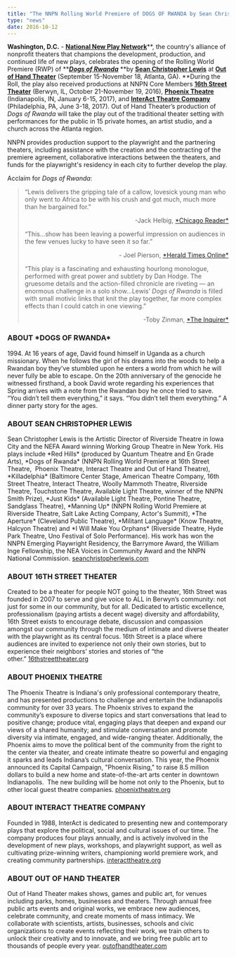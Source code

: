 ```yaml
---
title: "The NNPN Rolling World Premiere of DOGS OF RWANDA by Sean Christopher Lewis Opens at Out of Hand Theater"
type: "news"
date: 2016-10-12
---
```


<span class="lead-in">**Washington, D.C.** - <a href="http://nnpn.org/" rel="nofollow">**National New Play Network**</a>**, the country's alliance of nonprofit theaters that champions the development, production, and continued life of new plays, celebrates the opening of the Rolling World Premiere (RWP) of **<a href="https://newplayexchange.org/plays/40963/dogs-rwanda" rel="nofollow">***Dogs of Rwanda***</a> **by **<a href="https://newplayexchange.org/users/233/sean-christopher-lewis" rel="nofollow">**Sean Christopher Lewis**</a>** at **<a href="http://outofhandtheater.com/" rel="nofollow">**Out of Hand Theater**</a>** (September 15-November 18, Atlanta, GA). **During the Roll, the play also received productions at NNPN Core Members <a href="http://16thstreettheater.org/sean-lewis-christopher-at-16th-street/" rel="nofollow">**16th Street Theater**</a> (Berwyn, IL, October 21-November 19, 2016), <a href="http://www.phoenixtheatre.org/" rel="nofollow">**Phoenix Theatre**</a> (Indianapolis, IN, January 6-15, 2017), and <a href="http://www.interacttheatre.org/" rel="nofollow">**InterAct Theatre Company**</a> (Philadelphia, PA, June 3-18, 2017). Out of Hand Theater’s production of *Dogs of Rwanda* will take the play out of the traditional theater setting with performances for the public in 15 private homes, an artist studio, and a church across the Atlanta region.</span>

NNPN provides production support to the playwright and the partnering theaters, including assistance with the creation and the contracting of the premiere agreement, collaborative interactions between the theaters, and funds for the playwright's residency in each city to further develop the play.

Acclaim for *Dogs of Rwanda*:

<blockquote>“Lewis delivers the gripping tale of a callow, lovesick young man who only went to Africa to be with his crush and got much, much more than he bargained for.”

<p align="right">-Jack Helbig, <a href="https://www.chicagoreader.com/chicago/dogs-of-rwanda/Event?oid=24415305" rel="nofollow">*Chicago Reader*</a>

“This...show has been leaving a powerful impression on audiences in the few venues lucky to have seen it so far.”

<p align="right">- Joel Pierson, <a href="https://www.heraldtimesonline.com/entertainment/dogs-of-rwanda-opens-at-phoenix/article_8769332c-81fd-5aff-9f22-e3801bf466e7.html" rel="nofollow">*Herald Times Online*</a>

“This play is a fascinating and exhausting hourlong monologue, performed with great power and subtlety by Dan Hodge. The gruesome details and the action-filled chronicle are riveting — an enormous challenge in a solo show…Lewis’ *Dogs of Rwanda* is filled with small motivic links that knit the play together, far more complex effects than I could catch in one viewing.”

<p align="right">-Toby Zinman, <a href="http://www.philly.com/philly/entertainment/interacts-dogs-of-rwanda-fascinating-exhausting-return-to-the-scene-of-horror-20170605.html" rel="nofollow">*The Inquirer*</a>

</blockquote>
<h3>ABOUT *DOGS OF RWANDA*</h3>
1994. At 16 years of age, David found himself in Uganda as a church missionary. When he follows the girl of his dreams into the woods to help a Rwandan boy they’ve stumbled upon he enters a world from which he will never fully be able to escape. On the 20th anniversary of the genocide he witnessed firsthand, a book David wrote regarding his experiences that Spring arrives with a note from the Rwandan boy he once tried to save. “You didn’t tell them everything,” it says. “You didn’t tell them everything.” A dinner party story for the ages.

<h3>ABOUT SEAN CHRISTOPHER LEWIS</h3>
Sean Christopher Lewis is the Artistic Director of Riverside Theatre in Iowa City and the NEFA Award winning Working Group Theatre in New York. His plays include *Red Hills* (produced by Quantum Theatre and En Grade Arts), *Dogs of Rwanda* (NNPN Rolling World Premiere at 16th Street Theatre,  Phoenix Theatre, Interact Theatre and Out of Hand Theatre), *Killadelphia* (Baltimore Center Stage, American Theatre Company, 16th Street Theatre, Interact Theatre, Woolly Mammoth Theatre, Riverside Theatre, Touchstone Theatre, Available Light Theatre, winner of the NNPN Smith Prize), *Just Kids* (Available Light Theatre, Pontine Theatre, Sandglass Theatre), *Manning Up* (NNPN Rolling World Premiere at Riverside Theatre, Salt Lake Acting Company, Actor's Summit), *The Aperture* (Cleveland Public Theatre), *Militant Language* (Know Theatre, Halcyon Theatre) and *I Will Make You Orphans* (Riverside Theatre, Hyde Park Theatre, Uno Festival of Solo Performance). His work has won the NNPN Emerging Playwright Residency, the Barrymore Award, the William Inge Fellowship, the NEA Voices in Community Award and the NNPN National Commission. <a href="http://seanchristopherlewis.com/" rel="nofollow">seanchristopherlewis.com</a>

<h3>ABOUT 16TH STREET THEATER</h3>
Created to be a theater for people NOT going to the theater, 16th Street was founded in 2007 to serve and give voice to ALL in Berwyn’s community: not just for some in our community, but for all. Dedicated to artistic excellence, professionalism (paying artists a decent wage) diversity and affordability, 16th Street exists to encourage debate, discussion and compassion amongst our community through the medium of intimate and diverse theater with the playwright as its central focus. 16th Street is a place where audiences are invited to experience not only their own stories, but to experience their neighbors’ stories and stories of “the other.” <a href="http://16thstreettheater.org/" rel="nofollow">16thstreettheater.org</a>

<h3>ABOUT PHOENIX THEATRE</h3>
The Phoenix Theatre is Indiana's only professional contemporary theatre, and has presented productions to challenge and entertain the Indianapolis community for over 33 years. The Phoenix strives to expand the community’s exposure to diverse topics and start conversations that lead to positive change; produce vital, engaging plays that deepen and expand our views of a shared humanity; and stimulate conversation and promote diversity via intimate, engaged, and wide-ranging theater. Additionally, the Phoenix aims to move the political bent of the community from the right to the center via theater, and create intimate theatre so powerful and engaging it sparks and leads Indiana’s cultural conversation. This year, the Phoenix announced its Capital Campaign, "Phoenix Rising," to raise 8.5 million dollars to build a new home and state-of-the-art arts center in downtown Indianapolis.  The new building will be home not only to the Phoenix, but to other local guest theatre companies. <a href="http://www.phoenixtheatre.org/" rel="nofollow">phoenixtheatre.org</a>

<h3>ABOUT INTERACT THEATRE COMPANY</h3>
Founded in 1988, InterAct is dedicated to presenting new and contemporary plays that explore the political, social and cultural issues of our time. The company produces four plays annually, and is actively involved in the development of new plays, workshops, and playwright support, as well as cultivating prize-winning writers, championing world premiere work, and creating community partnerships. <a href="http://www.interacttheatre.org/" target="_blank" rel="nofollow">interacttheatre.org</a>

<h3>ABOUT OUT OF HAND THEATER</h3>
Out of Hand Theater makes shows, games and public art, for venues including parks, homes, businesses and theaters. Through annual free public arts events and original works, we embrace new audiences, celebrate community, and create moments of mass intimacy. We collaborate with scientists, artists, businesses, schools and civic organizations to create events reflecting their work, we train others to unlock their creativity and to innovate, and we bring free public art to thousands of people every year. <a href="http://outofhandtheater.com/" rel="nofollow">outofhandtheater.com</a>

